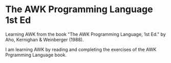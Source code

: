 # The AWK Programming Language 1st Ed
Learning AWK from the book "The AWK Programming Language, 1st Ed." by Aho, Kernighan &amp; Weinberger (1988).

I am learning AWK by reading and completing the exercises of the AWK Prgramming Language book.
